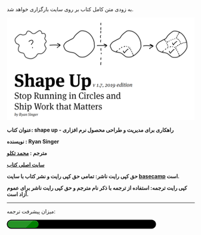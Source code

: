 به زودی متن کامل کتاب بر روی سایت بارگزاری خواهد شد.

![abstract](assets/images/abstract.png)

**عنوان کتاب: shape up - راهکاری برای مدیریت و طراحی محصول نرم افزاری**

**نویسنده : Ryan Singer**

**مترجم : [محمد تکلو](https://profile.ir/takalloo.mohamad/about)**

**[سایت اصلی کتاب](https://basecamp.com/shapeup)**

**حق کپی رایت ناشر: تمامی حق کپی رایت و نشر کتاب با سایت [basecamp](https://basecamp.com) است.**
 
 **کپی رایت ترجمه: استفاده از ترجمه با ذکر نام مترجم و حق کپی رایت ناشر برای عموم آزاد است.**

---

<script type="text/javascript"> 
$(document).ready(function() { 
var progressbar = $('#progressbar'), 
max = progressbar.attr('max'), 
time = (300/max)*5, 
value = progressbar.val(); 

var loading = function() { 
value += 0.5; 
addValue = progressbar.val(value); 

$('.progress-value').html(value + '%'); 

if (value == max) { 
clearInterval(animate); 
} 
}; 

var animate = setInterval(function() { 
loading(); 
}, time); 
}); 

</script>
  
<style> 
/* setting the dimensions */
progress {
width: 400px;
height: 24px;
display: block;
/* disable defaults */
-webkit-appearance: none;
border: none;
}
/*Styling the background of the progress bar */
progress::-webkit-progress-bar {
background: black;
border-radius: 45px;
padding: 2px;
box-shadow: 0 1px 0px 0 rgba(255, 255, 255, 0.2);
}
/* Setting the appearance of the meter */
progress::-webkit-progress-value {
border-radius: 25px;
box-shadow: inset 0 1px 1px 0 rgba(255, 255, 255, 0.4); 
background-size: 250px 25px;
background-image: linear-gradient(135deg, rgba(255, 255, 255, .15) 25%, transparent 25%,
transparent 75%, rgba(255, 255, 255, .15) 75%, rgba(255, 255, 255, .15) 75%,
transparent 75%, transparent); 
</style>
میزان پیشرفت ترجمه:

 <progress id="progressbar" value="20" max="95"></progress><div class="progress-value"></div>